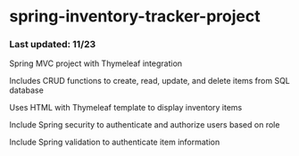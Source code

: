 # spring-inventory-tracker-project

### Last updated: 11/23

Spring MVC project with Thymeleaf integration

Includes CRUD functions to create, read, update, and delete items from SQL database

Uses HTML with Thymeleaf template to display inventory items

Include Spring security to authenticate and authorize users based on role

Include Spring validation to authenticate item information
